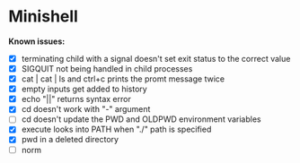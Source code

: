 #  **Minishell**

**Known issues:**
- [X] terminating child with a signal doesn't set exit status to the correct value
- [X] SIGQUIT not being handled in child processes
- [X] cat | cat | ls  and ctrl+c prints the promt message twice
- [X] empty inputs get added to history
- [X] echo "||" returns syntax error 
- [X] cd doesn't work with "-" argument
- [ ] cd doesn't update the PWD and OLDPWD environment variables
- [X] execute looks into PATH when "./" path is specified
- [X] pwd in a deleted directory
- [ ] norm